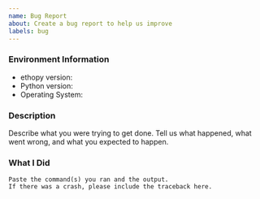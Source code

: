 ```yaml
---
name: Bug Report
about: Create a bug report to help us improve
labels: bug
---
```


<!-- Please search existing issues to avoid creating duplicates. -->

### Environment Information

-   ethopy version:
-   Python version:
-   Operating System:

### Description

Describe what you were trying to get done.
Tell us what happened, what went wrong, and what you expected to happen.

### What I Did

```
Paste the command(s) you ran and the output.
If there was a crash, please include the traceback here.
```
